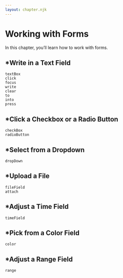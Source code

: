 ```yaml
---
layout: chapter.njk
---
```


Working with Forms
==================

In this chapter, you’ll learn how to work with forms.

\*Write in a Text Field
-----------------------

    textBox
    click
    focus
    write
    clear
    to
    into
    press

\*Click a Checkbox or a Radio Button
------------------------------------

    checkBox
    radioButton

\*Select from a Dropdown
------------------------

    dropDown

\*Upload a File
---------------

    fileField
    attach

\*Adjust a Time Field
---------------------

    timeField

\*Pick from a Color Field
-------------------------

    color

\*Adjust a Range Field
----------------------

    range
